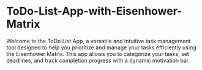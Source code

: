 # ToDo-List-App-with-Eisenhower-Matrix
Welcome to the ToDo List App, a versatile and intuitive task management tool designed to help you prioritize and manage your tasks efficiently using the Eisenhower Matrix. This app allows you to categorize your tasks, set deadlines, and track completion progress with a dynamic motivation bar.
